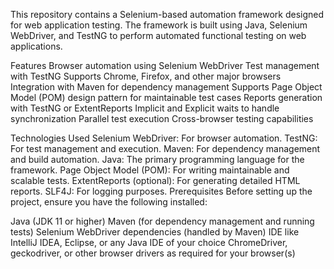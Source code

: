 This repository contains a Selenium-based automation framework designed for web application testing. The framework is built using Java, Selenium WebDriver, and TestNG to perform automated functional testing on web applications.

Features
Browser automation using Selenium WebDriver
Test management with TestNG
Supports Chrome, Firefox, and other major browsers
Integration with Maven for dependency management
Supports Page Object Model (POM) design pattern for maintainable test cases
Reports generation with TestNG or ExtentReports
Implicit and Explicit waits to handle synchronization
Parallel test execution
Cross-browser testing capabilities

Technologies Used
Selenium WebDriver: For browser automation.
TestNG: For test management and execution.
Maven: For dependency management and build automation.
Java: The primary programming language for the framework.
Page Object Model (POM): For writing maintainable and scalable tests.
ExtentReports (optional): For generating detailed HTML reports.
SLF4J: For logging purposes.
Prerequisites
Before setting up the project, ensure you have the following installed:

Java (JDK 11 or higher)
Maven (for dependency management and running tests)
Selenium WebDriver dependencies (handled by Maven)
IDE like IntelliJ IDEA, Eclipse, or any Java IDE of your choice
ChromeDriver, geckodriver, or other browser drivers as required for your browser(s)
